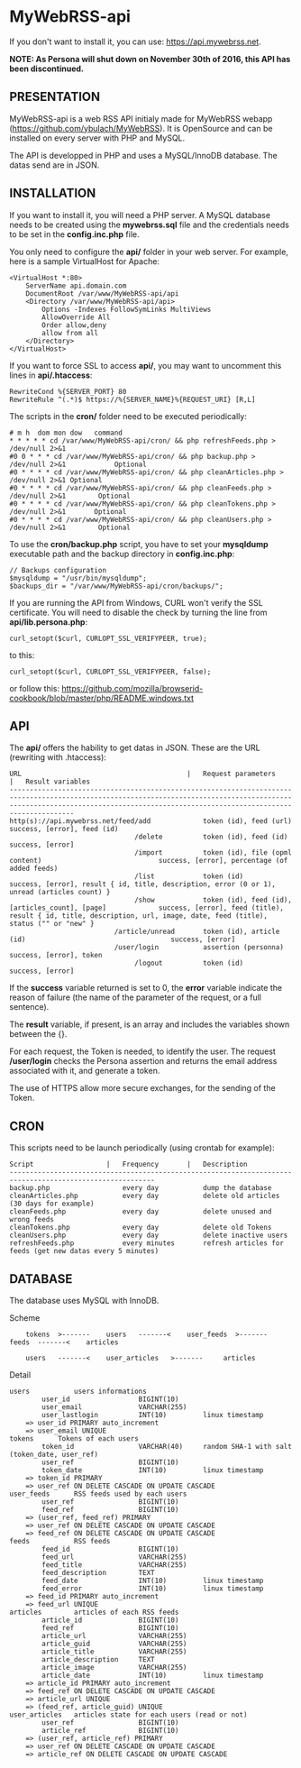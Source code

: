 MyWebRSS-api
========
If you don't want to install it, you can use: https://api.mywebrss.net.

**NOTE: As Persona will shut down on November 30th of 2016, this API has been discontinued.**

PRESENTATION
------------
MyWebRSS-api is a web RSS API initialy made for MyWebRSS webapp (https://github.com/ybulach/MyWebRSS). It is OpenSource and can be installed on every server with PHP and MySQL.

The API is developped in PHP and uses a MySQL/InnoDB database. The datas send are in JSON.

INSTALLATION
------------
If you want to install it, you will need a PHP server. A MySQL database needs to be created using the **mywebrss.sql** file and the credentials needs to be set in the **config.inc.php** file.

You only need to configure the **api/** folder in your web server. For example, here is a sample VirtualHost for Apache:

	<VirtualHost *:80>
		ServerName api.domain.com
		DocumentRoot /var/www/MyWebRSS-api/api
		<Directory /var/www/MyWebRSS-api/api>
			Options -Indexes FollowSymLinks MultiViews
			AllowOverride All
			Order allow,deny
			allow from all
		</Directory>
	</VirtualHost>

If you want to force SSL to access **api/**, you may want to uncomment this lines in **api/.htaccess**:

	RewriteCond %{SERVER_PORT} 80
	RewriteRule ^(.*)$ https://%{SERVER_NAME}%{REQUEST_URI} [R,L]

The scripts in the **cron/** folder need to be executed periodically:

	# m h  dom mon dow   command
	* * * * * cd /var/www/MyWebRSS-api/cron/ && php refreshFeeds.php > /dev/null 2>&1
	#0 0 * * * cd /var/www/MyWebRSS-api/cron/ && php backup.php > /dev/null 2>&1			Optional
	#0 * * * * cd /var/www/MyWebRSS-api/cron/ && php cleanArticles.php > /dev/null 2>&1	Optional
	#0 * * * * cd /var/www/MyWebRSS-api/cron/ && php cleanFeeds.php > /dev/null 2>&1		Optional
	#0 * * * * cd /var/www/MyWebRSS-api/cron/ && php cleanTokens.php > /dev/null 2>&1		Optional
	#0 * * * * cd /var/www/MyWebRSS-api/cron/ && php cleanUsers.php > /dev/null 2>&1		Optional
	
To use the **cron/backup.php** script, you have to set your **mysqldump** executable path and the backup directory in **config.inc.php**:

	// Backups configuration
	$mysqldump = "/usr/bin/mysqldump";
	$backups_dir = "/var/www/MyWebRSS-api/cron/backups/";

If you are running the API from Windows, CURL won't verify the SSL certificate. You will need to disable the check by turning the line from **api/lib.persona.php**:

	curl_setopt($curl, CURLOPT_SSL_VERIFYPEER, true);

to this:

	curl_setopt($curl, CURLOPT_SSL_VERIFYPEER, false);

or follow this: https://github.com/mozilla/browserid-cookbook/blob/master/php/README.windows.txt

API
---
The **api/** offers the hability to get datas in JSON. These are the URL (rewriting with .htaccess):
	
	URL											|	Request parameters										|	Result variables
	----------------------------------------------------------------------------------------------------------------------------------------------------------------------------------------------------------------------------------
	http(s)://api.mywebrss.net/feed/add				token (id), feed (url)										success, [error], feed (id)
								   /delete			token (id), feed (id)										success, [error]
								   /import			token (id), file (opml content)								success, [error], percentage (of added feeds)
							       /list			token (id)													success, [error], result { id, title, description, error (0 or 1), unread (articles count) }
							       /show			token (id), feed (id), [articles_count], [page]				success, [error], feed (title), result { id, title, description, url, image, date, feed (title), status ("" or "new" }
							  /article/unread		token (id), article (id)									success, [error]
							  /user/login			assertion (personna)										success, [error], token
							       /logout			token (id)													success, [error]

If the **success** variable returned is set to 0, the **error** variable indicate the reason of failure (the name of the parameter of the request, or a full sentence).

The **result** variable, if present, is an array and includes the variables shown between the {}.

For each request, the Token is needed, to identify the user. The request **/user/login** checks the Persona assertion and returns the email address associated with it, and generate a token.

The use of HTTPS allow more secure exchanges, for the sending of the Token.

CRON
----
This scripts need to be launch periodically (using crontab for example):
	
	Script					|	Frequency		|	Description
	----------------------------------------------------------------------------------------------------------
	backup.php					every day			dump the database
	cleanArticles.php			every day			delete old articles (30 days for example)
	cleanFeeds.php				every day			delete unused and wrong feeds
	cleanTokens.php				every day			delete old Tokens
	cleanUsers.php				every day			delete inactive users
	refreshFeeds.php			every minutes		refresh articles for feeds (get new datas every 5 minutes)

DATABASE
--------
The database uses MySQL with InnoDB.

Scheme
		
		tokens	>-------	users	-------<	user_feeds	>-------	 feeds	-------<	articles
		
		users	-------<	user_articles	>-------	 articles

Detail
	
	users			users informations
			user_id					BIGINT(10)
			user_email				VARCHAR(255)
			user_lastlogin			INT(10)			linux timestamp
		=> user_id PRIMARY auto_increment
		=> user_email UNIQUE
	tokens      Tokens of each users
			token_id				VARCHAR(40)		random SHA-1 with salt (token_date, user_ref)
			user_ref				BIGINT(10)
			token_date				INT(10)			linux timestamp
		=> token_id PRIMARY
		=> user_ref ON DELETE CASCADE ON UPDATE CASCADE
	user_feeds		RSS feeds used by each users
			user_ref				BIGINT(10)
			feed_ref				BIGINT(10)
		=> (user_ref, feed_ref) PRIMARY
		=> user_ref ON DELETE CASCADE ON UPDATE CASCADE
		=> feed_ref ON DELETE CASCADE ON UPDATE CASCADE
	feeds			RSS feeds
			feed_id					BIGINT(10)
			feed_url				VARCHAR(255)
			feed_title				VARCHAR(255)
			feed_description		TEXT
			feed_date				INT(10)			linux timestamp
			feed_error				INT(10)			linux timestamp
		=> feed_id PRIMARY auto_increment
		=> feed_url UNIQUE
	articles		articles of each RSS feeds
			article_id				BIGINT(10)
			feed_ref				BIGINT(10)
			article_url				VARCHAR(255)
			article_guid			VARCHAR(255)
			article_title			VARCHAR(255)
			article_description		TEXT
			article_image			VARCHAR(255)
			article_date			INT(10)			linux timestamp
		=> article_id PRIMARY auto_increment
		=> feed_ref ON DELETE CASCADE ON UPDATE CASCADE
		=> article_url UNIQUE
		=> (feed_ref, article_guid) UNIQUE
	user_articles	articles state for each users (read or not)
			user_ref				BIGINT(10)
			article_ref				BIGINT(10)
		=> (user_ref, article_ref) PRIMARY
		=> user_ref ON DELETE CASCADE ON UPDATE CASCADE
		=> article_ref ON DELETE CASCADE ON UPDATE CASCADE
